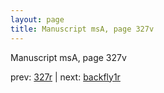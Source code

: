 ```yaml
---
layout: page
title: Manuscript msA, page 327v
---
```


Manuscript msA, page 327v

prev:  [327r](../327r) | next:  [backfly1r](../backfly1r)
